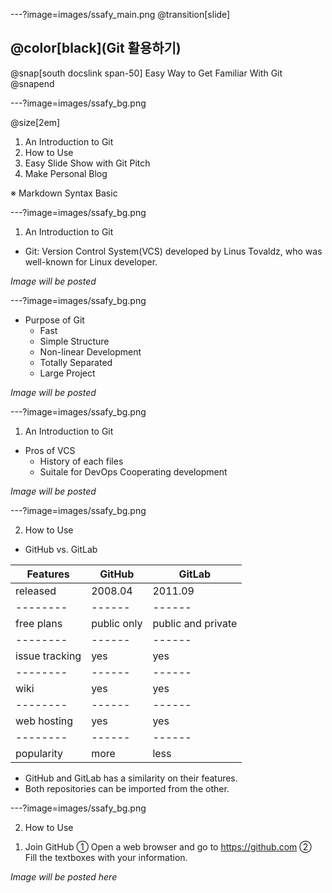 ---?image=images/ssafy_main.png
@transition[slide]

## @color[black](Git 활용하기)
@snap[south docslink span-50]
Easy Way to Get Familiar With Git
@snapend

---?image=images/ssafy_bg.png

@size[2em]
1. An Introduction to Git
2. How to Use
3. Easy Slide Show with Git Pitch
4. Make Personal Blog

※ Markdown Syntax Basic

---?image=images/ssafy_bg.png

1. An Introduction to Git

* Git: Version Control System(VCS) developed by Linus Tovaldz, who was well-known for Linux developer.

*Image will be posted*

---?image=images/ssafy_bg.png


* Purpose of Git
  - Fast
  - Simple Structure
  - Non-linear Development
  - Totally Separated
  - Large Project
  
 *Image will be posted*
 
 ---?image=images/ssafy_bg.png
 
 1. An Introduction to Git
 
 * Pros of VCS
   - History of each files
   - Suitale for DevOps Cooperating development
   
 *Image will be posted*
 
 ---?image=images/ssafy_bg.png
 
 2. How to Use
 
 * GitHub vs. GitLab
 
 |Features|GitHub|GitLab|
 |--------|------|------|
 |released|2008.04|2011.09|
 |--------|------|------|
 |free plans|public only|public and private|
 |--------|------|------|
 |issue tracking|yes|yes|
 |--------|------|------|
 |wiki|yes|yes|
 |--------|------|------|
 |web hosting|yes|yes|
 |--------|------|------|
 |popularity|more|less|
 
 * GitHub and GitLab has a similarity on their features.
 * Both repositories can be imported from the other.
 
---?image=images/ssafy_bg.png
 
2. How to Use

1) Join GitHub
   ① Open a web browser and go to https://github.com
   ② Fill the textboxes with your information.
   
*Image will be posted here*

